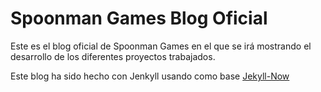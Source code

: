 # Spoonman Games Blog Oficial

Este es el blog oficial de Spoonman Games en el que se irá mostrando el 
desarrollo de los diferentes proyectos trabajados.

Este blog ha sido hecho con Jenkyll usando como base [Jekyll-Now](https://github.com/barryclark/jekyll-now)
